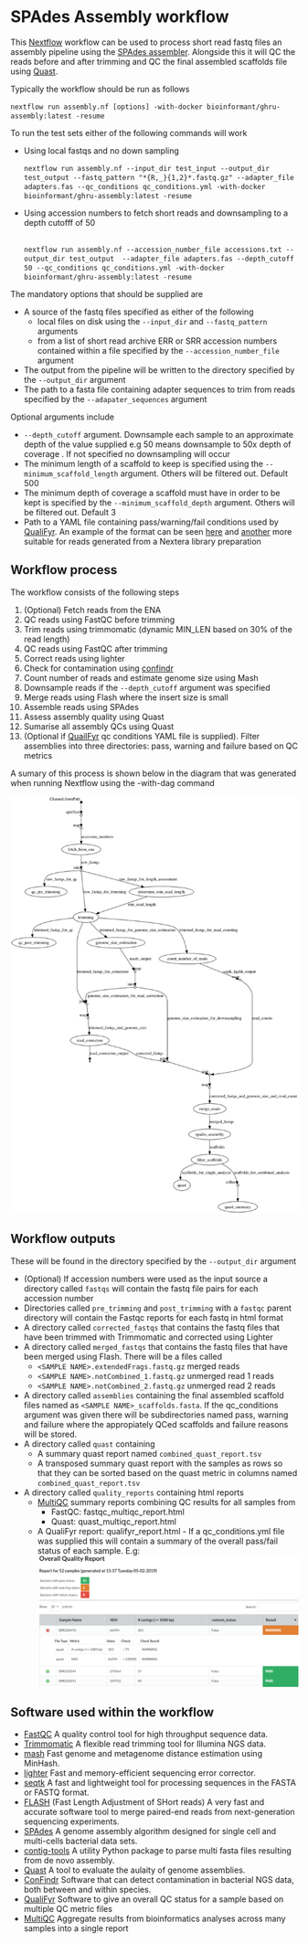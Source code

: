 # SPAdes Assembly workflow
This [Nextflow](https://www.nextflow.io/) workflow can be used to process short read fastq files an assembly pipeline using the [SPAdes assembler](http://cab.spbu.ru/software/spades/). Alongside this it will QC the reads before and after trimming and QC the final assembled scaffolds file using [Quast](http://quast.sourceforge.net/quast).

Typically the workflow should be run as follows

```
nextflow run assembly.nf [options] -with-docker bioinformant/ghru-assembly:latest -resume 
```
To run the test sets either of the following commands will work
 - Using  local fastqs and no down sampling
    ```
    nextflow run assembly.nf --input_dir test_input --output_dir test_output --fastq_pattern "*{R,_}{1,2}*.fastq.gz" --adapter_file adapters.fas --qc_conditions qc_conditions.yml -with-docker bioinformant/ghru-assembly:latest -resume
    ```
 - Using accession numbers to fetch short reads and downsampling to a depth cutofff of 50
    ```
    
    nextflow run assembly.nf --accession_number_file accessions.txt --output_dir test_output  --adapter_file adapters.fas --depth_cutoff 50 --qc_conditions qc_conditions.yml -with-docker bioinformant/ghru-assembly:latest -resume
    ```

The mandatory options that should be supplied are
  - A source of the fastq files specified as either of the following
    - local files on disk using the `--input_dir` and `--fastq_pattern` arguments
    - from a list of short read archive ERR or SRR accession numbers contained within a file specified by the `--accession_number_file` argument
  - The output from the pipeline will be written to the directory specified by the `--output_dir` argument
  - The path to a fasta file containing adapter sequences to trim from reads specified by the `--adapater_sequences` argument

Optional arguments include
  - `--depth_cutoff` argument. Downsample each sample to an approximate depth of the value supplied e.g 50 means downsample to 50x depth of coverage . If not specified no downsampling will occur
  - The minimum length of a scaffold to keep is specified using the `--minimum_scaffold_length` argument. Others will be filtered out. Default 500 
  - The minimum depth of coverage a scaffold must have in order to be kept is specified by the `--minimum_scaffold_depth` argument. Others will be filtered out. Default 3 
  - Path to a YAML file containing pass/warning/fail conditions used by [QualiFyr](https://gitlab.com/cgps/qualifyr). An example of the format can be seen [here](qc_conditions.yml) and [another](qc_conditions_nextera.yml)  more suitable for reads generated from a Nextera library preparation

## Workflow process
The workflow consists of the following steps

1. (Optional) Fetch reads from the ENA
2. QC reads using FastQC before trimming
3. Trim reads using trimmomatic (dynamic MIN_LEN based on 30% of the read length)
4. QC reads using FastQC after trimming
5. Correct reads using lighter
6. Check for contamination using [confindr](https://lowandrew.github.io/ConFindr/)
7. Count number of reads and estimate genome size using Mash
8. Downsample reads if the `--depth_cutoff` argument was specified
9. Merge reads using Flash where the insert size is small
10. Assemble reads using SPAdes
11. Assess assembly quality using Quast
12. Sumarise all assembly QCs using Quast
13. (Optional if [QuailFyr](https://gitlab.com/cgps/qualifyr) qc conditions YAML file is supplied). Filter assemblies into three directories: pass, warning and failure based on QC  metrics

A sumary of this process is shown below in the diagram that was generated when running Nextflow using the -with-dag command

![workflow diagram](readme_images/dag.png)

## Workflow outputs
These will be found in the directory specified by the `--output_dir` argument

  - (Optional) If accession numbers were used as the input source a directory called `fastqs` will contain the fastq file pairs for each accession number
  -  Directories called `pre_trimming` and `post_trimming` with a `fastqc` parent directory will contain the Fastqc reports for each fastq in html format
  - A directory called `corrected_fastqs` that contains the fastq files that have been trimmed with Trimmomatic and corrected using Lighter
  - A directory called `merged_fastqs` that contains the fastq files that have been merged using Flash. There will be a files called
    - `<SAMPLE NAME>.extendedFrags.fastq.gz` merged reads
    - `<SAMPLE NAME>.notCombined_1.fastq.gz` unmerged read 1 reads
    - `<SAMPLE NAME>.notCombined_2.fastq.gz` unmerged read 2 reads
  - A directory called `assemblies` containing the final assembled scaffold files named as `<SAMPLE NAME>_scaffolds.fasta`. If the qc_conditions argument was given there will be subdirectories named pass, warning and failure where the appropiately QCed scaffolds and failure reasons will be stored.
  - A directory called `quast` containing
    - A summary quast report named `combined_quast_report.tsv`
    - A transposed summary quast report with the samples as rows so that they can be sorted based on the quast metric in columns named `combined_quast_report.tsv`
  - A directory called `quality_reports` containing html reports
    - [MultiQC](https://multiqc.info/) summary reports combining QC results for all samples from
      - FastQC: fastqc_multiqc_report.html
      - Quast: quast_multiqc_report.html
    - A QualiFyr report: qualifyr_report.html - If a qc_conditions.yml file was supplied this will contain a summary of the overall pass/fail status of each sample. E.g:
      ![QualiFyr Report](readme_images/qualifyr_report.png)

## Software used within the workflow
  - [FastQC](https://www.bioinformatics.babraham.ac.uk/projects/fastqc/) A quality control tool for high throughput sequence data.
  - [Trimmomatic](http://www.usadellab.org/cms/?page=trimmomatic) A flexible read trimming tool for Illumina NGS data.
  - [mash](https://mash.readthedocs.io/en/latest/) Fast genome and metagenome distance estimation using MinHash.
  - [lighter](https://github.com/mourisl/Lighter) Fast and memory-efficient sequencing error corrector.
  - [seqtk](https://github.com/lh3/seqtk) A fast and lightweight tool for processing sequences in the FASTA or FASTQ format.
  - [FLASH](https://ccb.jhu.edu/software/FLASH/) (Fast Length Adjustment of SHort reads) A very fast and accurate software tool to merge paired-end reads from next-generation sequencing experiments.
  - [SPAdes](http://cab.spbu.ru/software/spades/) A genome assembly algorithm designed for single cell and multi-cells bacterial data sets.
  - [contig-tools](https://pypi.org/project/contig-tools/) A utility Python package to parse multi fasta files resulting from de novo assembly.
  - [Quast](http://quast.sourceforge.net/quast) A tool to evaluate the aulaity of genome assemblies.
  - [ConFindr](https://lowandrew.github.io/ConFindr/) Software that can detect contamination in bacterial NGS data, both between and within species.
  - [QualiFyr](https://gitlab.com/cgps/qualifyr) Software to give an overall QC status for a sample based on multiple QC metric files
  - [MultiQC](https://multiqc.info/) Aggregate results from bioinformatics analyses across many samples into a single report


